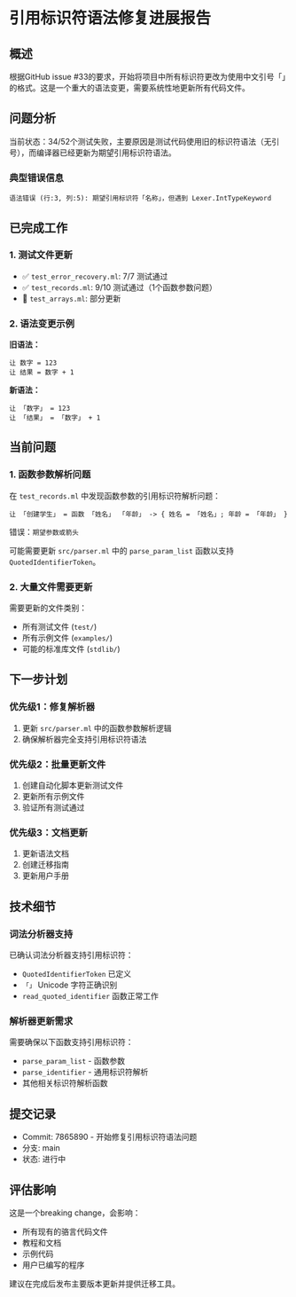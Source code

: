 # 引用标识符语法修复进展报告

## 概述
根据GitHub issue #33的要求，开始将项目中所有标识符更改为使用中文引号「」的格式。这是一个重大的语法变更，需要系统性地更新所有代码文件。

## 问题分析
当前状态：34/52个测试失败，主要原因是测试代码使用旧的标识符语法（无引号），而编译器已经更新为期望引用标识符语法。

### 典型错误信息
```
语法错误 (行:3, 列:5): 期望引用标识符「名称」，但遇到 Lexer.IntTypeKeyword
```

## 已完成工作

### 1. 测试文件更新
- ✅ `test_error_recovery.ml`: 7/7 测试通过
- ✅ `test_records.ml`: 9/10 测试通过（1个函数参数问题）
- 🔄 `test_arrays.ml`: 部分更新

### 2. 语法变更示例
**旧语法：**
```luoyan
让 数字 = 123
让 结果 = 数字 + 1
```

**新语法：**
```luoyan
让 「数字」 = 123
让 「结果」 = 「数字」 + 1
```

## 当前问题

### 1. 函数参数解析问题
在 `test_records.ml` 中发现函数参数的引用标识符解析问题：
```luoyan
让 「创建学生」 = 函数 「姓名」 「年龄」 -> { 姓名 = 「姓名」; 年龄 = 「年龄」 }
```
错误：`期望参数或箭头`

可能需要更新 `src/parser.ml` 中的 `parse_param_list` 函数以支持 `QuotedIdentifierToken`。

### 2. 大量文件需要更新
需要更新的文件类别：
- 所有测试文件 (`test/`)
- 所有示例文件 (`examples/`)
- 可能的标准库文件 (`stdlib/`)

## 下一步计划

### 优先级1：修复解析器
1. 更新 `src/parser.ml` 中的函数参数解析逻辑
2. 确保解析器完全支持引用标识符语法

### 优先级2：批量更新文件
1. 创建自动化脚本更新测试文件
2. 更新所有示例文件
3. 验证所有测试通过

### 优先级3：文档更新
1. 更新语法文档
2. 创建迁移指南
3. 更新用户手册

## 技术细节

### 词法分析器支持
已确认词法分析器支持引用标识符：
- `QuotedIdentifierToken` 已定义
- `「」` Unicode 字符正确识别
- `read_quoted_identifier` 函数正常工作

### 解析器更新需求
需要确保以下函数支持引用标识符：
- `parse_param_list` - 函数参数
- `parse_identifier` - 通用标识符解析
- 其他相关标识符解析函数

## 提交记录
- Commit: 7865890 - 开始修复引用标识符语法问题
- 分支: main
- 状态: 进行中

## 评估影响
这是一个breaking change，会影响：
- 所有现有的骆言代码文件
- 教程和文档
- 示例代码
- 用户已编写的程序

建议在完成后发布主要版本更新并提供迁移工具。